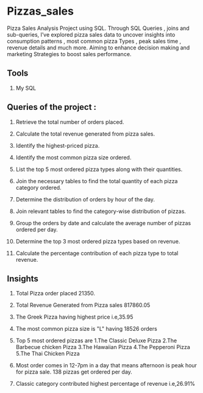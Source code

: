 
# Pizzas_sales

Pizza Sales Analysis Project using SQL. Through SQL Queries , joins and sub-queries, I’ve explored pizza sales data to uncover insights into consumption patterns , most common pizza Types , peak sales time , revenue details and much more. Aiming to enhance decision making and marketing Strategies to boost sales performance.



## Tools


1. My SQL

## Queries of the project :

1. Retrieve the total number of orders placed.

2. Calculate the total revenue generated from pizza sales.

2. Identify the highest-priced pizza.

3. Identify the most common pizza size ordered.

4. List the top 5 most ordered pizza types along with their quantities.

5. Join the necessary tables to find the total quantity of each pizza category ordered.

6. Determine the distribution of orders by hour of the day.

7. Join relevant tables to find the category-wise distribution of pizzas.

8. Group the orders by date and calculate the average number of pizzas ordered per day.

9. Determine the top 3 most ordered pizza types based on revenue.

10. Calculate the percentage contribution of each pizza type to total revenue.
## Insights

1. Total Pizza order placed 21350.
2. Total Revenue Generated from Pizza sales 817860.05
3. The Greek Pizza having highest price i.e,35.95
4. The most common pizza size is "L" having 18526 orders
5. Top 5 most ordered pizzas are 
1.The Classic Deluxe Pizza 
2.The Barbecue chicken Pizza 
3.The Hawaiian Pizza 
4.The Pepperoni Pizza 
5.The Thai Chicken Pizza

6. Most order comes in 12-7pm in a day that means afternoon is peak hour for pizza sale.
138 pizzas get ordered per day.

7. Classic category contributed highest percentage of revenue i.e,26.91%

